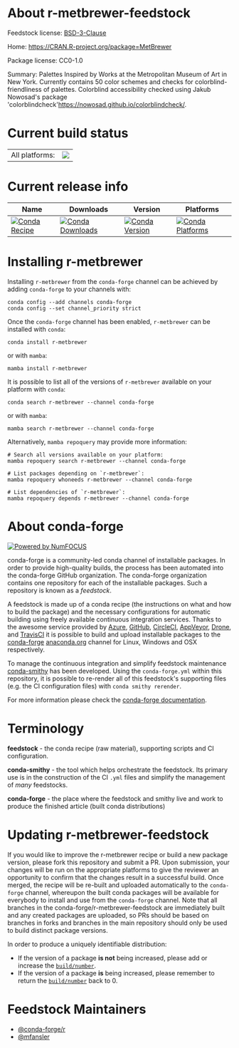 About r-metbrewer-feedstock
===========================

Feedstock license: [BSD-3-Clause](https://github.com/conda-forge/r-metbrewer-feedstock/blob/main/LICENSE.txt)

Home: https://CRAN.R-project.org/package=MetBrewer

Package license: CC0-1.0

Summary: Palettes Inspired by Works at the Metropolitan Museum of Art in New York. Currently contains 50 color schemes and checks for colorblind-friendliness of palettes. Colorblind accessibility checked using Jakub Nowosad's package 'colorblindcheck'<https://nowosad.github.io/colorblindcheck/>.

Current build status
====================


<table><tr><td>All platforms:</td>
    <td>
      <a href="https://dev.azure.com/conda-forge/feedstock-builds/_build/latest?definitionId=14961&branchName=main">
        <img src="https://dev.azure.com/conda-forge/feedstock-builds/_apis/build/status/r-metbrewer-feedstock?branchName=main">
      </a>
    </td>
  </tr>
</table>

Current release info
====================

| Name | Downloads | Version | Platforms |
| --- | --- | --- | --- |
| [![Conda Recipe](https://img.shields.io/badge/recipe-r--metbrewer-green.svg)](https://anaconda.org/conda-forge/r-metbrewer) | [![Conda Downloads](https://img.shields.io/conda/dn/conda-forge/r-metbrewer.svg)](https://anaconda.org/conda-forge/r-metbrewer) | [![Conda Version](https://img.shields.io/conda/vn/conda-forge/r-metbrewer.svg)](https://anaconda.org/conda-forge/r-metbrewer) | [![Conda Platforms](https://img.shields.io/conda/pn/conda-forge/r-metbrewer.svg)](https://anaconda.org/conda-forge/r-metbrewer) |

Installing r-metbrewer
======================

Installing `r-metbrewer` from the `conda-forge` channel can be achieved by adding `conda-forge` to your channels with:

```
conda config --add channels conda-forge
conda config --set channel_priority strict
```

Once the `conda-forge` channel has been enabled, `r-metbrewer` can be installed with `conda`:

```
conda install r-metbrewer
```

or with `mamba`:

```
mamba install r-metbrewer
```

It is possible to list all of the versions of `r-metbrewer` available on your platform with `conda`:

```
conda search r-metbrewer --channel conda-forge
```

or with `mamba`:

```
mamba search r-metbrewer --channel conda-forge
```

Alternatively, `mamba repoquery` may provide more information:

```
# Search all versions available on your platform:
mamba repoquery search r-metbrewer --channel conda-forge

# List packages depending on `r-metbrewer`:
mamba repoquery whoneeds r-metbrewer --channel conda-forge

# List dependencies of `r-metbrewer`:
mamba repoquery depends r-metbrewer --channel conda-forge
```


About conda-forge
=================

[![Powered by
NumFOCUS](https://img.shields.io/badge/powered%20by-NumFOCUS-orange.svg?style=flat&colorA=E1523D&colorB=007D8A)](https://numfocus.org)

conda-forge is a community-led conda channel of installable packages.
In order to provide high-quality builds, the process has been automated into the
conda-forge GitHub organization. The conda-forge organization contains one repository
for each of the installable packages. Such a repository is known as a *feedstock*.

A feedstock is made up of a conda recipe (the instructions on what and how to build
the package) and the necessary configurations for automatic building using freely
available continuous integration services. Thanks to the awesome service provided by
[Azure](https://azure.microsoft.com/en-us/services/devops/), [GitHub](https://github.com/),
[CircleCI](https://circleci.com/), [AppVeyor](https://www.appveyor.com/),
[Drone](https://cloud.drone.io/welcome), and [TravisCI](https://travis-ci.com/)
it is possible to build and upload installable packages to the
[conda-forge](https://anaconda.org/conda-forge) [anaconda.org](https://anaconda.org/)
channel for Linux, Windows and OSX respectively.

To manage the continuous integration and simplify feedstock maintenance
[conda-smithy](https://github.com/conda-forge/conda-smithy) has been developed.
Using the ``conda-forge.yml`` within this repository, it is possible to re-render all of
this feedstock's supporting files (e.g. the CI configuration files) with ``conda smithy rerender``.

For more information please check the [conda-forge documentation](https://conda-forge.org/docs/).

Terminology
===========

**feedstock** - the conda recipe (raw material), supporting scripts and CI configuration.

**conda-smithy** - the tool which helps orchestrate the feedstock.
                   Its primary use is in the construction of the CI ``.yml`` files
                   and simplify the management of *many* feedstocks.

**conda-forge** - the place where the feedstock and smithy live and work to
                  produce the finished article (built conda distributions)


Updating r-metbrewer-feedstock
==============================

If you would like to improve the r-metbrewer recipe or build a new
package version, please fork this repository and submit a PR. Upon submission,
your changes will be run on the appropriate platforms to give the reviewer an
opportunity to confirm that the changes result in a successful build. Once
merged, the recipe will be re-built and uploaded automatically to the
`conda-forge` channel, whereupon the built conda packages will be available for
everybody to install and use from the `conda-forge` channel.
Note that all branches in the conda-forge/r-metbrewer-feedstock are
immediately built and any created packages are uploaded, so PRs should be based
on branches in forks and branches in the main repository should only be used to
build distinct package versions.

In order to produce a uniquely identifiable distribution:
 * If the version of a package **is not** being increased, please add or increase
   the [``build/number``](https://docs.conda.io/projects/conda-build/en/latest/resources/define-metadata.html#build-number-and-string).
 * If the version of a package **is** being increased, please remember to return
   the [``build/number``](https://docs.conda.io/projects/conda-build/en/latest/resources/define-metadata.html#build-number-and-string)
   back to 0.

Feedstock Maintainers
=====================

* [@conda-forge/r](https://github.com/conda-forge/r/)
* [@mfansler](https://github.com/mfansler/)

